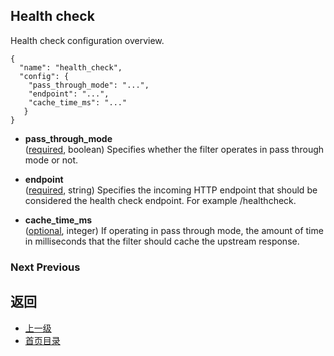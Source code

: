 ## Health check
Health check configuration overview.

```
{
  "name": "health_check",
  "config": {
    "pass_through_mode": "...",
    "endpoint": "...",
    "cache_time_ms": "..."
   }
}
```
- **pass_through_mode**</br>
	([required](#), boolean) Specifies whether the filter operates in pass through mode or not.

- **endpoint**</br>
	([required](#), string) Specifies the incoming HTTP endpoint that should be considered the health check endpoint. For example /healthcheck.

- **cache_time_ms**</br>
	([optional](#), integer) If operating in pass through mode, the amount of time in milliseconds that the filter should cache the upstream response.

### Next  Previous



## 返回
- [上一级](../HTTPfilters.md)
- [首页目录](../../README.md)